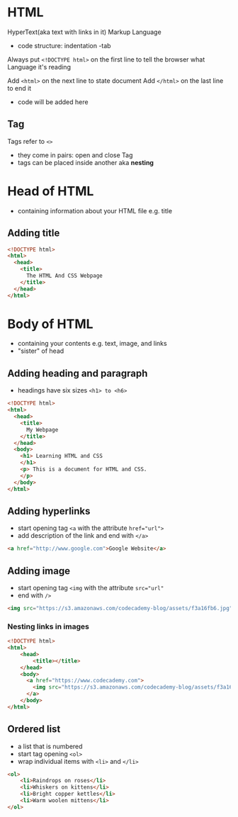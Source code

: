 # HTML
HyperText(aka text with links in it) Markup Language
- code structure: indentation -tab

Always put `<!DOCTYPE html>` on the first line to tell the browser what Language it's reading

Add `<html>` on the next line to state document
Add `</html>` on the last line to end it
- code will be added here

## Tag
Tags refer to `<>`
- they come in pairs: open and close Tag
- tags can be placed inside another aka **nesting**

# Head of HTML
- containing information about your HTML file e.g. title

## Adding title
``` html
<!DOCTYPE html>
<html>
  <head>
    <title>
      The HTML And CSS Webpage
    </title>
  </head>
</html>
```

# Body of HTML
- containing your contents e.g. text, image, and links
- "sister" of head

## Adding heading and paragraph
- headings have six sizes `<h1> to <h6>`
``` html
<!DOCTYPE html>
<html>
  <head>
    <title>
      My Webpage
    </title>
  </head>
  <body>
    <h1> Learning HTML and CSS
    </h1>
    <p> This is a document for HTML and CSS.
    </p>
  </body>
</html>
```

## Adding hyperlinks
- start opening tag `<a` with the attribute `href="url">`
- add description of the link and end with `</a>`
``` html
<a href="http://www.google.com">Google Website</a>
```

## Adding image
- start opening tag `<img` with the attribute `src="url"`
- end with `/>`
``` html
<img src="https://s3.amazonaws.com/codecademy-blog/assets/f3a16fb6.jpg"/>
```

### Nesting links in images
``` html
<!DOCTYPE html>
<html>
	<head>
		<title></title>
	</head>
	<body>
	  <a href="https://www.codecademy.com">
		<img src="https://s3.amazonaws.com/codecademy-blog/assets/f3a16fb6.jpg"/>
	  </a>
	</body>
</html>
```

## Ordered list
- a list that is numbered
- start tag opening `<ol>`
- wrap individual items with `<li>` and `</li>`
``` html
<ol>
	<li>Raindrops on roses</li>
	<li>Whiskers on kittens</li>
	<li>Bright copper kettles</li>
	<li>Warm woolen mittens</li>
</ol>
```
